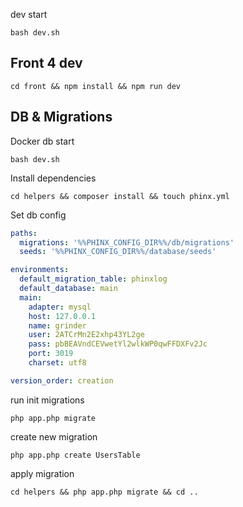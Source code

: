 dev start 
```shell script
bash dev.sh
```

## Front 4 dev
```shell
cd front && npm install && npm run dev
```

## DB & Migrations 
Docker db start 
```shell
bash dev.sh
```

Install dependencies 
```shell
cd helpers && composer install && touch phinx.yml
```
Set db config 
```yaml
paths:
  migrations: '%%PHINX_CONFIG_DIR%%/db/migrations'
  seeds: '%%PHINX_CONFIG_DIR%%/database/seeds'

environments:
  default_migration_table: phinxlog
  default_database: main
  main:
    adapter: mysql
    host: 127.0.0.1
    name: grinder
    user: 2ATCrMn2E2xhp43YL2ge
    pass: pbBEAVndCEVwetYl2wlkWP0qwFFDXFv2Jc
    port: 3019
    charset: utf8

version_order: creation
```
run init migrations
```shell
php app.php migrate
```


create new migration
```shell script
php app.php create UsersTable
```

apply migration
```shell script
cd helpers && php app.php migrate && cd ..
```
